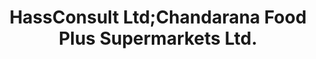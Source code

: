 ---
title: "HassConsult Ltd;Chandarana Food Plus Supermarkets Ltd."
url: /nairobi/hassconsult-ltd-chandarana-food-plus-supermarkets-ltd/
shop: Supermarkt
---